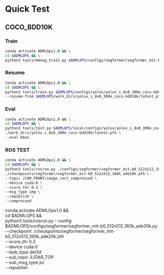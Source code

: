 # Quick Test

## COCO_BDD10K
### Train

```bash
conda activate ADMLOps1.0 && \
cd $ADMLOPS && \
python3 tools/mmseg_train.py $ADMLOPS/configs/segformer/segformer_mit-b0_512x512_160k_ade20k.py
```

### Resume

```bash
conda activate ADMLOps1.0 && \
cd $ADMLOPS && \
python3 tools/train.py $ADMLOPS/configs/yolox/yolox_s_8x8_300e_coco-bdd10k.py \
--resume-from $ADMLOPS/work_dirs/yolox_s_8x8_300e_coco-bdd10k/latest.pth
```

### Eval

```bash
conda activate ADMLOps1.0 && \
cd $ADMLOPS && \
python3 tools/test.py $ADMLOPS/local/configs/yolox/yolox_s_8x8_300e_coco-bdd10k.py \
./work_dirs/yolox_s_8x8_300e_coco-bdd10k/latest.pth \
--eval bbox
```

### ROS TEST

```bash
conda activate ADMLOps1.0 && \
cd $ADMLOPS && \
python3 tools/rosrun.py ./configs/segformer/segformer_mit-b0_512x512_160k_ade20k.py \
./checkpoints/segformer/segformer_mit-b0_512x512_160k_ade20k.pth \
--topic /CAM_FRONT/image_rect_compressed \
--device cuda:0 \
--score_thr 0.3 \
--msg_type img \
--republish \
--compressed
```

conda activate ADMLOps1.0 && \
cd $ADMLOPS && \
python3 tools/rosrun.py --config $ADMLOPS/configs/segformer/segformer_mit-b0_512x512_160k_ade20k.py \
--checkpoint ./checkpoints/segformer/segformer_mit-b0_512x512_160k_ade20k.pth \
--score_thr 0.3 \
--device cuda:0 \
--task_type det3d \
--sub_topic /LIDAR_TOP \
--sub_msg_type pc \
--republish